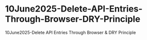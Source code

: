 # 10June2025-Delete-API-Entries-Through-Browser-DRY-Principle
10June2025-Delete API Entries Through Browser &amp; DRY Principle
